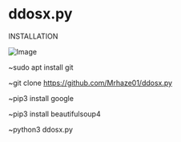 # ddosx.py

INSTALLATION

![Image](https://user-images.githubusercontent.com/126936269/261999862-d4bbe4ef-3376-46ef-9490-f63de38edc39.jpeg)

~sudo apt install git

~git clone https://github.com/Mrhaze01/ddosx.py

~pip3 install google

~pip3 install beautifulsoup4

~python3 ddosx.py

